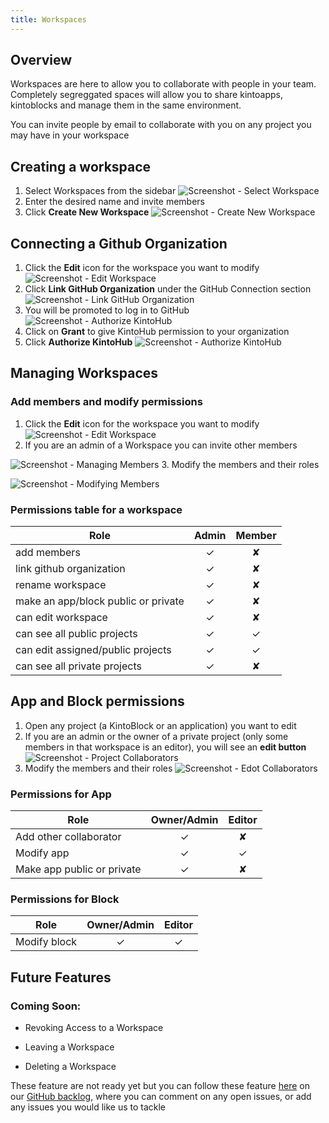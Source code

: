 ```yaml
---
title: Workspaces
---
```


## Overview

Workspaces are here to allow you to collaborate with people in your team.
Completely segreggated spaces will allow you to share kintoapps, kintoblocks and manage them in the same environment.

You can invite people by email to collaborate with you on any project you may have in your workspace

## Creating a workspace

1. Select Workspaces from the sidebar
![Screenshot - Select Workspace](/docs/assets/creating-a-workspace-1.png)
2. Enter the desired name and invite members
3. Click **Create New Workspace**
![Screenshot - Create New Workspace](/docs/assets/creating-a-workspace-2-3.png)

## Connecting a Github Organization

1. Click the **Edit** icon for the workspace you want to modify
![Screenshot - Edit Workspace](/docs/assets/connecting-a-github-organization-1.png)
2. Click **Link GitHub Organization** under the GitHub Connection section
![Screenshot - Link GitHub Organization](/docs/assets/connecting-a-github-organization-2.png)
3. You will be promoted to log in to GitHub
![Screenshot - Authorize KintoHub](/docs/assets/connecting-a-github-organization-3.png)
4. Click on **Grant** to give KintoHub permission to your organization
5. Click **Authorize KintoHub**
![Screenshot - Authorize KintoHub](/docs/assets/connecting-a-github-organization-4-5.png)


## Managing Workspaces

### Add members and modify permissions

1. Click the **Edit** icon for the workspace you want to modify
![Screenshot - Edit Workspace](/docs/assets/connecting-a-github-organization-1.png)
2. If you are an admin of a Workspace you can invite other members


![Screenshot - Managing Members](/docs/assets/managing-members-4.png)
3. Modify the members and their roles

![Screenshot - Modifying Members](/docs/assets/managing-members-5.png)


### Permissions table for a workspace


| Role        |      Admin      | Member  |
| ------------- |:-------------:| :-----:|
| add members      | ✓ | ✘ |
| link github organization     | ✓ | ✘ |
| rename workspace | ✓ | ✘ |
| make an app/block public or private | ✓ | ✘ |
| can edit workspace | ✓ | ✘ |
| can see all public projects | ✓ | ✓ |
| can edit assigned/public projects | ✓ | ✓ |
| can see all private projects | ✓ | ✘ |


## App and Block permissions

1. Open any project (a KintoBlock or an application) you want to edit
2. If you are an admin or the owner of a private project (only some members in that workspace is an editor), you will see an **edit button**
![Screenshot - Project Collaborators](/docs/assets/managing-members-1-2.png)
3. Modify the members and their roles
![Screenshot - Edot Collaborators](/docs/assets/managing-members-3.png)

### Permissions for App

| Role        |      Owner/Admin      | Editor |
| ------------- |:-------------:| :-----:|
| Add other collaborator      | ✓ | ✘ | 
| Modify app     | ✓ | ✓ | 
| Make app public or private | ✓ | ✘ |

### Permissions for Block

| Role        |      Owner/Admin      | Editor |
| ------------- |:-------------:| :-----:|
| Modify block     | ✓ | ✓ |

## Future Features

### Coming Soon:

* Revoking Access to a Workspace

* Leaving a Workspace

* Deleting a Workspace

These feature are not ready yet but you can follow these feature [here](https://github.com/kintohub/backlog/issues/13) on our [GitHub backlog](https://github.com/kintohub/backlog), where you can comment on any open issues, or add any issues you would like us to tackle